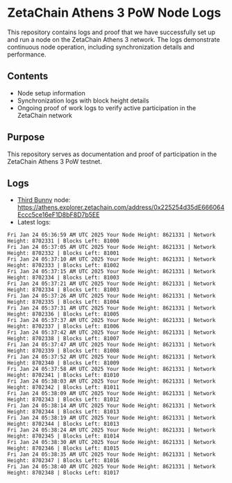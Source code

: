 # ZetaChain Athens 3 PoW Node Logs
This repository contains logs and proof that we have successfully set up and run a node on the ZetaChain Athens 3 network. The logs demonstrate continuous node operation, including synchronization details and performance.

## Contents
- Node setup information
- Synchronization logs with block height details
- Ongoing proof of work logs to verify active participation in the ZetaChain network

## Purpose
This repository serves as documentation and proof of participation in the ZetaChain Athens 3 PoW testnet.

## Logs

- [Third Bunny](https://thirdbunny.xyz/) node: https://athens.explorer.zetachain.com/address/0x225254d35dE666064Eccc5ce16eF1D8bF8D7b5EE
- Latest logs:
```
Fri Jan 24 05:36:59 AM UTC 2025 Your Node Height: 8621331 | Network Height: 8702331 | Blocks Left: 81000
Fri Jan 24 05:37:05 AM UTC 2025 Your Node Height: 8621331 | Network Height: 8702332 | Blocks Left: 81001
Fri Jan 24 05:37:10 AM UTC 2025 Your Node Height: 8621331 | Network Height: 8702333 | Blocks Left: 81002
Fri Jan 24 05:37:15 AM UTC 2025 Your Node Height: 8621331 | Network Height: 8702334 | Blocks Left: 81003
Fri Jan 24 05:37:21 AM UTC 2025 Your Node Height: 8621331 | Network Height: 8702334 | Blocks Left: 81003
Fri Jan 24 05:37:26 AM UTC 2025 Your Node Height: 8621331 | Network Height: 8702335 | Blocks Left: 81004
Fri Jan 24 05:37:31 AM UTC 2025 Your Node Height: 8621331 | Network Height: 8702336 | Blocks Left: 81005
Fri Jan 24 05:37:37 AM UTC 2025 Your Node Height: 8621331 | Network Height: 8702337 | Blocks Left: 81006
Fri Jan 24 05:37:42 AM UTC 2025 Your Node Height: 8621331 | Network Height: 8702338 | Blocks Left: 81007
Fri Jan 24 05:37:47 AM UTC 2025 Your Node Height: 8621331 | Network Height: 8702339 | Blocks Left: 81008
Fri Jan 24 05:37:52 AM UTC 2025 Your Node Height: 8621331 | Network Height: 8702340 | Blocks Left: 81009
Fri Jan 24 05:37:58 AM UTC 2025 Your Node Height: 8621331 | Network Height: 8702341 | Blocks Left: 81010
Fri Jan 24 05:38:03 AM UTC 2025 Your Node Height: 8621331 | Network Height: 8702342 | Blocks Left: 81011
Fri Jan 24 05:38:09 AM UTC 2025 Your Node Height: 8621331 | Network Height: 8702343 | Blocks Left: 81012
Fri Jan 24 05:38:14 AM UTC 2025 Your Node Height: 8621331 | Network Height: 8702344 | Blocks Left: 81013
Fri Jan 24 05:38:19 AM UTC 2025 Your Node Height: 8621331 | Network Height: 8702344 | Blocks Left: 81013
Fri Jan 24 05:38:24 AM UTC 2025 Your Node Height: 8621331 | Network Height: 8702345 | Blocks Left: 81014
Fri Jan 24 05:38:30 AM UTC 2025 Your Node Height: 8621331 | Network Height: 8702346 | Blocks Left: 81015
Fri Jan 24 05:38:35 AM UTC 2025 Your Node Height: 8621331 | Network Height: 8702347 | Blocks Left: 81016
Fri Jan 24 05:38:40 AM UTC 2025 Your Node Height: 8621331 | Network Height: 8702348 | Blocks Left: 81017
```
